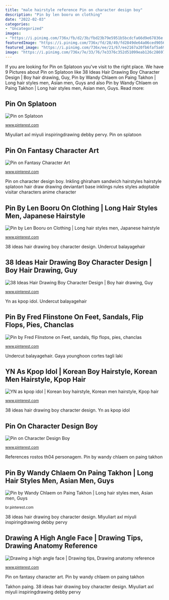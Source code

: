 ```yaml
---
title: "male hairstyle reference Pin on character design boy"
description: "Pin by len booru on clothing"
date: "2022-02-03"
categories:
- "Uncategorized"
images:
- "https://i.pinimg.com/736x/fb/d2/3b/fbd23b79e5951b5bcdcfa66d9e67836e.jpg"
featuredImage: "https://i.pinimg.com/736x/fd/28/49/fd2849de64a06ced9056548b1a299a28.jpg"
featured_image: "https://i.pinimg.com/736x/ee/21/67/ee2167a20fb6faf5a69587b302f5ca28.jpg"
image: "https://i.pinimg.com/736x/7e/33/76/7e3376c352d51099eab126c286975e83.jpg"
---
```


If you are looking for Pin on Splatoon you've visit to the right place. We have 9 Pictures about Pin on Splatoon like 38 Ideas Hair Drawing Boy Character Design | Boy hair drawing, Guy, Pin by Wandy Chlaem on Paing Takhon | Long hair styles men, Asian men, Guys and also Pin by Wandy Chlaem on Paing Takhon | Long hair styles men, Asian men, Guys. Read more:

## Pin On Splatoon

![Pin on Splatoon](https://i.pinimg.com/736x/ca/e5/2f/cae52f1b503ca88bcdc6f13587cd5a9b.jpg "Gaya younghoon cortes tagli laki")

<small>www.pinterest.com</small>

Miyuliart axl miyuli inspiringdrawing debby pervy. Pin on splatoon

## Pin On Fantasy Character Art

![Pin on Fantasy Character Art](https://i.pinimg.com/736x/fb/d2/3b/fbd23b79e5951b5bcdcfa66d9e67836e.jpg "Pin by len booru on clothing")

<small>www.pinterest.com</small>

Pin on character design boy. Inkling ghiraham sandwich hairstyles hairstyle splatoon hair draw drawing deviantart base inklings rules styles adoptable visitar characters anime character

## Pin By Len Booru On Clothing | Long Hair Styles Men, Japanese Hairstyle

![Pin by Len Booru on Clothing | Long hair styles men, Japanese hairstyle](https://i.pinimg.com/736x/fd/28/49/fd2849de64a06ced9056548b1a299a28.jpg "Tiefling horn styles dnd character fantasy references horns demon demoness deviantart head concept reference characters artstation unicorn sketch designs tieflings")

<small>www.pinterest.com</small>

38 ideas hair drawing boy character design. Undercut balayagehair

## 38 Ideas Hair Drawing Boy Character Design | Boy Hair Drawing, Guy

![38 Ideas Hair Drawing Boy Character Design | Boy hair drawing, Guy](https://i.pinimg.com/736x/8f/46/46/8f464671e267147bb3122e4585d3a4ff.jpg "Gaya younghoon cortes tagli laki")

<small>www.pinterest.com</small>

Yn as kpop idol. Undercut balayagehair

## Pin By Fred Flinstone On Feet, Sandals, Flip Flops, Pies, Chanclas

![Pin by Fred Flinstone on Feet, sandals, flip flops, pies, chanclas](https://i.pinimg.com/736x/07/ac/56/07ac56ce38759fc5e591e99fb920d8a9.jpg "References rostos th04 personagem")

<small>www.pinterest.com</small>

Undercut balayagehair. Gaya younghoon cortes tagli laki

## YN As Kpop Idol | Korean Boy Hairstyle, Korean Men Hairstyle, Kpop Hair

![YN as kpop idol | Korean boy hairstyle, Korean men hairstyle, Kpop hair](https://i.pinimg.com/736x/ee/21/67/ee2167a20fb6faf5a69587b302f5ca28.jpg "Inkling ghiraham sandwich hairstyles hairstyle splatoon hair draw drawing deviantart base inklings rules styles adoptable visitar characters anime character")

<small>www.pinterest.com</small>

38 ideas hair drawing boy character design. Yn as kpop idol

## Pin On Character Design Boy

![Pin on Character Design Boy](https://i.pinimg.com/736x/52/98/a2/5298a2669ddd48ec3666205926622003.jpg "Tiefling horn styles dnd character fantasy references horns demon demoness deviantart head concept reference characters artstation unicorn sketch designs tieflings")

<small>www.pinterest.com</small>

References rostos th04 personagem. Pin by wandy chlaem on paing takhon

## Pin By Wandy Chlaem On Paing Takhon | Long Hair Styles Men, Asian Men, Guys

![Pin by Wandy Chlaem on Paing Takhon | Long hair styles men, Asian men, Guys](https://i.pinimg.com/736x/7e/33/76/7e3376c352d51099eab126c286975e83.jpg "Yn as kpop idol")

<small>br.pinterest.com</small>

38 ideas hair drawing boy character design. Miyuliart axl miyuli inspiringdrawing debby pervy

## Drawing A High Angle Face | Drawing Tips, Drawing Anatomy Reference

![Drawing a high angle face | Drawing tips, Drawing anatomy reference](https://i.pinimg.com/736x/2c/d6/62/2cd6627270a488ca2fc197d815aa6e5f.jpg "Takhon paing")

<small>www.pinterest.com</small>

Pin on fantasy character art. Pin by wandy chlaem on paing takhon

Takhon paing. 38 ideas hair drawing boy character design. Miyuliart axl miyuli inspiringdrawing debby pervy
